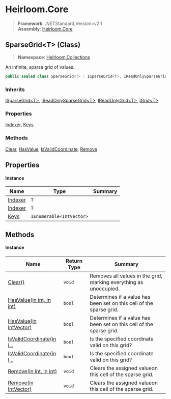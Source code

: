 # Heirloom.Core

> **Framework**: .NETStandard,Version=v2.1  
> **Assembly**: [Heirloom.Core][0]

## SparseGrid\<T> (Class)

> **Namespace**: [Heirloom.Collections][0]

An infinite, sparse grid of values.

```cs
public sealed class SparseGrid<T> : ISparseGrid<T>, IReadOnlySparseGrid<T>, IReadOnlyGrid<T>, IGrid<T>
```

### Inherits

[ISparseGrid\<T>][1], [IReadOnlySparseGrid\<T>][2], [IReadOnlyGrid\<T>][3], [IGrid\<T>][4]

### Properties

[Indexer][5], [Keys][6]

### Methods

[Clear][7], [HasValue][8], [IsValidCoordinate][9], [Remove][10]

## Properties

#### Instance

| Name         | Type                     | Summary |
|--------------|--------------------------|---------|
| [Indexer][5] | `T`                      |         |
| [Indexer][5] | `T`                      |         |
| [Keys][6]    | `IEnumerable<IntVector>` |         |

## Methods

#### Instance

| Name                           | Return Type | Summary                                                             |
|--------------------------------|-------------|---------------------------------------------------------------------|
| [Clear()][7]                   | `void`      | Removes all values in the grid, marking everything as unoccupied.   |
| [HasValue(in int, in int)][8]  | `bool`      | Determines if a value has been set on this cell of the sparse grid. |
| [HasValue(in IntVector)][8]    | `bool`      | Determines if a value has been set on this cell of the sparse grid. |
| [IsValidCoordinate(in i...][9] | `bool`      | Is the specified coordinate valid on this grid?                     |
| [IsValidCoordinate(in I...][9] | `bool`      | Is the specified coordinate valid on this grid?                     |
| [Remove(in int, in int)][10]   | `void`      | Clears the assigned valueon this cell of the sparse grid.           |
| [Remove(in IntVector)][10]     | `void`      | Clears the assigned valueon this cell of the sparse grid.           |

[0]: ../../Heirloom.Core.md
[1]: ISparseGrid[T].md
[2]: IReadOnlySparseGrid[T].md
[3]: IReadOnlyGrid[T].md
[4]: IGrid[T].md
[5]: SparseGrid[T]/Indexer.md
[6]: SparseGrid[T]/Keys.md
[7]: SparseGrid[T]/Clear.md
[8]: SparseGrid[T]/HasValue.md
[9]: SparseGrid[T]/IsValidCoordinate.md
[10]: SparseGrid[T]/Remove.md
